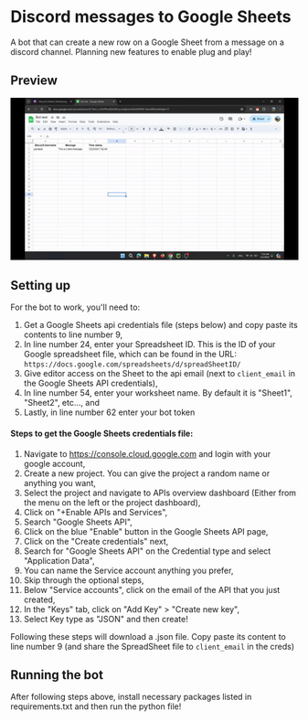 # Discord messages to Google Sheets

A bot that can create a new row on a Google Sheet from a message on a discord channel. Planning new features to enable plug and play!

## Preview
![](https://github.com/Jay-Nepal/Discord-Message-to-Google-Sheets/blob/main/preview.gif)



## Setting up

For the bot to work, you'll need to: 

 1. Get a Google Sheets api credentials file (steps below) and copy paste its contents to line number 9,
 2. In line number 24, enter your Spreadsheet ID. This is the ID of your Google spreadsheet file, which can be found in the URL:
 ``https://docs.google.com/spreadsheets/d/spreadSheetID/``
 3. Give editor access on the Sheet to the api email (next to `client_email` in the Google Sheets API credentials),
 4. In line number 54, enter your worksheet name. By default it is "Sheet1", "Sheet2", etc..., and
 5. Lastly, in line number 62 enter your bot token


#### Steps to get the Google Sheets credentials file:

 1. Navigate to https://console.cloud.google.com and login with your google account,
 2. Create a new project. You can give the project a random name or anything you want,
 3. Select the project and navigate to APIs overview dashboard (Either from the menu on the left or the project dashboard),
 4. Click on "+Enable APIs and Services",
 5. Search "Google Sheets API",
 6. Click on the blue "Enable" button in the Google Sheets API page,
 7. Click on the "Create credentials" next,
 8. Search for "Google Sheets API" on the Credential type and select "Application Data",
 9. You can name the Service account anything you prefer,
 10. Skip through the optional steps,
 11. Below "Service accounts", click on the email of the API that you just created,
 12. In the "Keys" tab, click on "Add Key" > "Create new key",
 13. Select Key type as "JSON" and then create!

Following these steps will download a .json file. Copy paste its content to line number 9 (and share the SpreadSheet file to `client_email` in the creds)

 
## Running the bot

After following steps above, install necessary packages listed in requirements.txt and then run the python file!
